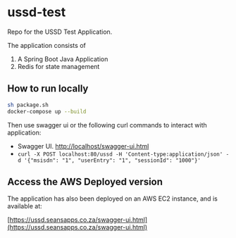 
# ussd-test  

Repo for the USSD Test Application.

The application consists of

 1. A Spring Boot Java Application
 2. Redis for state management

## How to run locally

```sh
sh package.sh
docker-compose up --build
```

Then use swagger ui or the following curl commands to interact with application:
* Swagger UI.   [http://localhost/swagger-ui.html](http://localhost/swagger-ui.html)
* `curl -X POST localhost:80/ussd -H 'Content-type:application/json' -d '{"msisdn": "1", "userEntry": "1", "sessionId": "1000"}'`


## Access the AWS Deployed version

The application has also been deployed on an AWS EC2 instance, and is available at:

[https://ussd.seansapps.co.za/swagger-ui.html](https://ussd.seansapps.co.za/swagger-ui.html)
